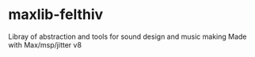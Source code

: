 # maxlib-felthiv

Libray of abstraction and tools for sound design and music making
Made with Max/msp/jitter v8
